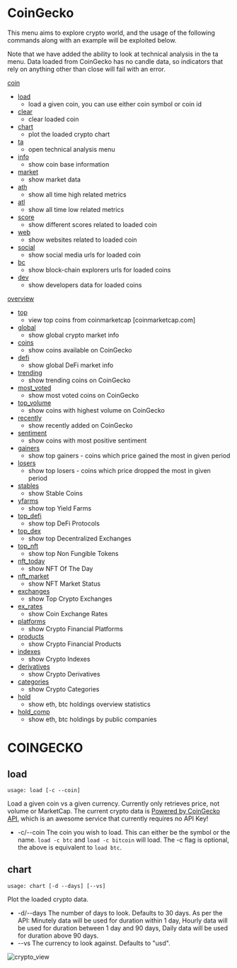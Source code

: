 # CoinGecko

This menu aims to explore crypto world, and the usage of the following commands along with an example will be exploited below.

Note that we have added the ability to look at technical analysis in the ta menu.  Data loaded from CoinGecko has no candle data,
so indicators that rely on anything other than close will fail with an error.

[coin](#coin)
* [load](#load)
  * load a given coin, you can use either coin symbol or coin id
* [clear](#clear)
  * clear loaded coin
* [chart](#chart)
  * plot the loaded crypto chart
* [ta](technical_analysis/README.md)
  * open technical analysis menu
* [info](#info)
  * show coin base information
* [market](#market)
  * show market data
* [ath](#ath)
  * show all time high related metrics
* [atl](#atl)
  * show all time low related metrics
* [score](#score)
  * show different scores related to loaded coin
* [web](#web)
  * show websites related to loaded coin
* [social](#social)
  * show social media urls for loaded coin
* [bc](#bc)
  * show block-chain explorers urls for loaded coins
* [dev](#dev)
  * show developers data for loaded coins

[overview](#overview)
* [top](#top)
  * view top coins from coinmarketcap [coinmarketcap.com]
* [global](#global)
  * show global crypto market info
* [coins](#coins)
   * show coins available on CoinGecko
* [defi](#defi)
  * show global DeFi market info
* [trending](#trending)
  * show trending coins on CoinGecko
* [most_voted](#most_voted)
  * show most voted coins on CoinGecko
* [top_volume](#top_volume)
  * show coins with highest volume on CoinGecko
* [recently](#recently)
  * show recently added on CoinGecko
* [sentiment](#sentiment)
  * show coins with most positive sentiment
* [gainers](#gainers)
  * show top gainers - coins which price gained the most in given period
* [losers](#losers)
  * show top losers - coins which price dropped the most in given period
* [stables](#stables)
  * show Stable Coins
* [yfarms](#yfarms)
  * show top Yield Farms
* [top_defi](#top_defi)
  * show top DeFi Protocols
* [top_dex](#top_dex)
  * show top Decentralized Exchanges
* [top_nft](#top_nft)
  * show top Non Fungible Tokens
* [nft_today](#nft_today)
  * show NFT Of The Day
* [nft_market](#nft_market)
  * show NFT Market Status
* [exchanges](#exchanges)
  * show Top Crypto Exchanges
* [ex_rates](#ex_rates)
  * show Coin Exchange Rates
* [platforms](#platforms)
  * show Crypto Financial Platforms
* [products](#products)
  * show Crypto Financial Products
* [indexes](#indexes)
  * show Crypto Indexes
* [derivatives](#derivatives)
  * show Crypto Derivatives
* [categories](#categories)
  * show Crypto Categories
* [hold](#hold)
  * show eth, btc holdings overview statistics
* [hold_comp](#hold_comp)
  * show eth, btc holdings by public companies



# COINGECKO <a name="COINGECKO"></a>
## load  <a name="load"></a>

````
usage: load [-c --coin]
````

Load a given coin vs a given currency. Currently only retrieves price, not volume or MarketCap. The current crypto  data is [Powered by CoinGecko API](#https://www.coingecko.com/en), which is an awesome service that currently requires no API Key!

* -c/--coin The coin you wish to load.  This can either be the symbol or the name.  `load -c btc` and `load -c bitcoin`
  will load.  The -c flag is optional,  the above is equivalent to `load btc`.


## chart <a name="view"></a>

````
usage: chart [-d --days] [--vs]
````

Plot the loaded crypto data.

* -d/--days The number of days to look.  Defaults to 30 days.  As per the API: Minutely data will be used for duration within 1 day,
  Hourly data will be used for duration between 1 day and 90 days, Daily data will be used for duration above 90 days.
* --vs The currency to look against.  Defaults to "usd".

![crypto_view](https://user-images.githubusercontent.com/25267873/115787452-20889a80-a3ba-11eb-9216-f7fd1ffc98cf.png)
